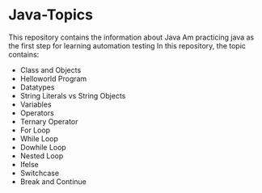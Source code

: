 # Java-Topics
This repository contains the information about Java 
Am practicing java as the first step for learning automation testing
In this repository, the topic contains:
- Class and Objects
- Helloworld Program
- Datatypes
- String Literals vs String Objects
- Variables
- Operators
- Ternary Operator
- For Loop
- While Loop
- Dowhile Loop
- Nested Loop
- Ifelse
- Switchcase
- Break and Continue
